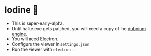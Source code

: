 # Iodine 🐢

* This is super-early-alpha.
* Until halite.exe gets patched, you will need a copy of the [dubnium engine](https://github.com/fohristiwhirl/dubnium).
* You will need Electron.
* Configure the viewer in `settings.json`
* Run the viewer with `electron .`
